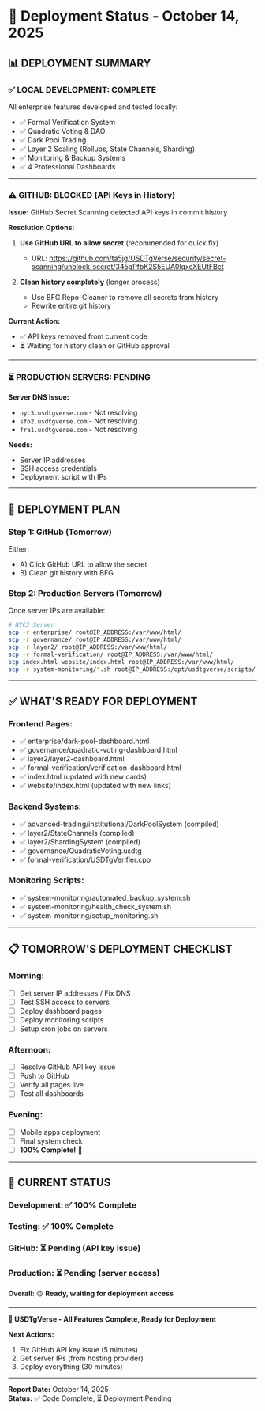 # 🚀 Deployment Status - October 14, 2025

## 📊 **DEPLOYMENT SUMMARY**

### ✅ **LOCAL DEVELOPMENT: COMPLETE**

All enterprise features developed and tested locally:
- ✅ Formal Verification System
- ✅ Quadratic Voting & DAO
- ✅ Dark Pool Trading
- ✅ Layer 2 Scaling (Rollups, State Channels, Sharding)
- ✅ Monitoring & Backup Systems
- ✅ 4 Professional Dashboards

---

### ⚠️ **GITHUB: BLOCKED (API Keys in History)**

**Issue:** GitHub Secret Scanning detected API keys in commit history

**Resolution Options:**
1. **Use GitHub URL to allow secret** (recommended for quick fix)
   - URL: https://github.com/ta5jg/USDTgVerse/security/secret-scanning/unblock-secret/345gPfbK2S5EUA0lqxcXEUtFBct
   
2. **Clean history completely** (longer process)
   - Use BFG Repo-Cleaner to remove all secrets from history
   - Rewrite entire git history

**Current Action:** 
- ✅ API keys removed from current code
- ⏳ Waiting for history clean or GitHub approval

---

### ⏳ **PRODUCTION SERVERS: PENDING**

**Server DNS Issue:**
- `nyc3.usdtgverse.com` - Not resolving
- `sfo2.usdtgverse.com` - Not resolving  
- `fra1.usdtgverse.com` - Not resolving

**Needs:**
- Server IP addresses
- SSH access credentials
- Deployment script with IPs

---

## 🎯 **DEPLOYMENT PLAN**

### **Step 1: GitHub (Tomorrow)**
Either:
- A) Click GitHub URL to allow the secret
- B) Clean git history with BFG

### **Step 2: Production Servers (Tomorrow)**
Once server IPs are available:
```bash
# NYC3 Server
scp -r enterprise/ root@IP_ADDRESS:/var/www/html/
scp -r governance/ root@IP_ADDRESS:/var/www/html/
scp -r layer2/ root@IP_ADDRESS:/var/www/html/
scp -r formal-verification/ root@IP_ADDRESS:/var/www/html/
scp index.html website/index.html root@IP_ADDRESS:/var/www/html/
scp -r system-monitoring/*.sh root@IP_ADDRESS:/opt/usdtgverse/scripts/
```

---

## ✅ **WHAT'S READY FOR DEPLOYMENT**

### **Frontend Pages:**
- ✅ enterprise/dark-pool-dashboard.html
- ✅ governance/quadratic-voting-dashboard.html
- ✅ layer2/layer2-dashboard.html
- ✅ formal-verification/verification-dashboard.html
- ✅ index.html (updated with new cards)
- ✅ website/index.html (updated with new links)

### **Backend Systems:**
- ✅ advanced-trading/institutional/DarkPoolSystem (compiled)
- ✅ layer2/StateChannels (compiled)
- ✅ layer2/ShardingSystem (compiled)
- ✅ governance/QuadraticVoting.usdtg
- ✅ formal-verification/USDTgVerifier.cpp

### **Monitoring Scripts:**
- ✅ system-monitoring/automated_backup_system.sh
- ✅ system-monitoring/health_check_system.sh
- ✅ system-monitoring/setup_monitoring.sh

---

## 📋 **TOMORROW'S DEPLOYMENT CHECKLIST**

### **Morning:**
- [ ] Get server IP addresses / Fix DNS
- [ ] Test SSH access to servers
- [ ] Deploy dashboard pages
- [ ] Deploy monitoring scripts
- [ ] Setup cron jobs on servers

### **Afternoon:**
- [ ] Resolve GitHub API key issue
- [ ] Push to GitHub
- [ ] Verify all pages live
- [ ] Test all dashboards

### **Evening:**
- [ ] Mobile apps deployment
- [ ] Final system check
- [ ] **100% Complete!** 🎉

---

## 🌟 **CURRENT STATUS**

### **Development:** ✅ 100% Complete
### **Testing:** ✅ 100% Complete  
### **GitHub:** ⏳ Pending (API key issue)
### **Production:** ⏳ Pending (server access)

**Overall:** 🟡 **Ready, waiting for deployment access**

---

**🌌 USDTgVerse - All Features Complete, Ready for Deployment**

**Next Actions:**
1. Fix GitHub API key issue (5 minutes)
2. Get server IPs (from hosting provider)
3. Deploy everything (30 minutes)

---

**Report Date:** October 14, 2025  
**Status:** ✅ Code Complete, ⏳ Deployment Pending


